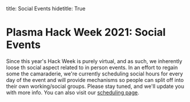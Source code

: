 title: Social Events
hidetitle: True

# Plasma Hack Week 2021: Social Events

Since this year's Hack Week is purely virtual, and as such, we inherently
loose th social aspect related to in person events.  In an effort to regain
some the camaraderie, we're currently scheduling social hours for every
day of the event and will provide mechanisms so people can split off into
their own working/social groups.  Please stay tuned, and we'll update you
with more info.  You can also visit our [scheduling page](../schedule).
